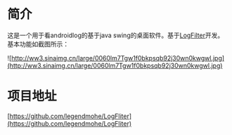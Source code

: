 # 简介
这是一个用于看androidlog的基于java swing的桌面软件。基于[LogFilter](https://github.com/iookill/LogFilter)开发。
基本功能如截图所示：

![http://ww3.sinaimg.cn/large/0060lm7Tgw1f0bkpsqb92j30wn0kwgwl.jpg](http://ww3.sinaimg.cn/large/0060lm7Tgw1f0bkpsqb92j30wn0kwgwl.jpg)

# 项目地址

[https://github.com/legendmohe/LogFliter](https://github.com/legendmohe/LogFliter)
